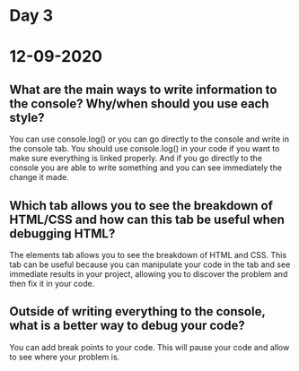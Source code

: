 # Day 3
# __12-09-2020__
## What are the main ways to write information to the console? Why/when should you use each style?
You can use console.log() or you can go directly to the console and write in the console tab. You should use console.log() in your code if you want to make sure everything is linked properly. And if you go directly to the console you are able to write something and you can see immediately the change it made. 
## Which tab allows you to see the breakdown of HTML/CSS and how can this tab be useful when debugging HTML?
The elements tab allows you to see the breakdown of HTML and CSS. This tab can be useful because you can manipulate your code in the tab and see immediate results in your project, allowing you to discover the problem and then fix it in your code. 
## Outside of writing everything to the console, what is a better way to debug your code?
You can add break points to your code. This will pause your code and allow to see where your problem is. 
